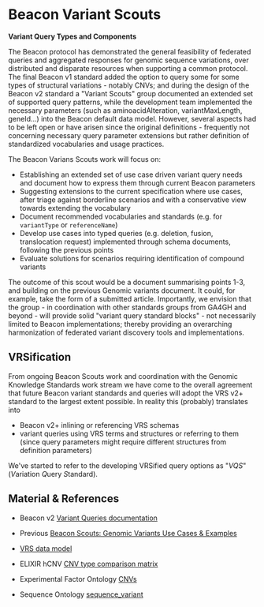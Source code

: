 # Beacon Variant Scouts

**Variant Query Types and Components**

The Beacon protocol has demonstrated the general feasibility of federated queries and aggregated responses for genomic sequence variations, over distributed and disparate resources when supporting a common protocol. The final Beacon v1 standard added the option to query some for some types of structural variations - notably CNVs; and during the design of the Beacon v2 standard a "Variant Scouts" group documented an extended set of supported query patterns, while the development team implemented the necessary parameters (such as aminoacidAlteration, variantMaxLength, geneId…)  into the Beacon default data model. However, several aspects had to be left open or have arisen since the original definitions - frequently not concerning necessary query parameter extensions but rather definition of standardized vocabularies and usage practices.

The Beacon Varians Scouts work will focus on:

* Establishing an extended set of use case driven variant query needs and document how to express them through current Beacon parameters
* Suggesting extensions to the current specification where use cases, after triage against borderline scenarios and with a conservative view towards extending the vocabulary
* Document recommended vocabularies and standards (e.g. for `variantType` or `referenceName`)
* Develop use cases into typed queries (e.g. deletion, fusion, translocation request) implemented through schema documents, following the previous points
* Evaluate solutions for scenarios requiring identification of compound variants

The outcome of this scout would be a document summarising points 1-3, and building on the previous Genomic variants document. It could, for example, take the form of a submitted article. Importantly, we envision that the group - in coordination with other standards groups from GA4GH and beyond - will provide solid "variant query standard blocks" - not necessarily limited to Beacon implementations; thereby providing an overarching harmonization of federated variant discovery tools and implementations.

## VRSification

From ongoing Beacon Scouts work and coordination with the Genomic Knowledge Standards
work stream we have come to the overall agreement that future Beacon variant standards
and queries will adopt the VRS v2+ standard to the largest extent possible. In reality
this (probably) translates into 

* Beacon v2+ inlining or referencing VRS schemas
* variant queries using VRS terms and structures or referring to them (since query
  parameters might require different structures from definition parameters)

We've started to refer to the developing VRSified query options as "*VQS*" (*V*ariation
*Q*uery *S*tandard).

## Material & References

* Beacon v2 [Variant Queries documentation](http://docs.genomebeacons.org/variant-queries/#genomic-variant-queries)
* Previous [Beacon Scouts: Genomic Variants Use Cases & Examples](https://docs.google.com/document/d/1cwwRQ2PtlN1dBffCugdkbSHWCPmLgLkADd-5mu-rVAw/edit)
* [VRS data model](https://vrs.ga4gh.org/en/latest/terms_and_model.html)

* ELIXIR hCNV [CNV type comparison matrix](https://cnvar.org/resources/CNV-annotation-standards/)
* Experimental Factor Ontology [CNVs](https://www.ebi.ac.uk/ols4/ontologies/efo/classes/http%253A%252F%252Fwww.ebi.ac.uk%252Fefo%252FEFO_0030066?lang=en)
* Sequence Ontology [sequence_variant](http://sequenceontology.org/browser/current_release/term/SO:0001060)